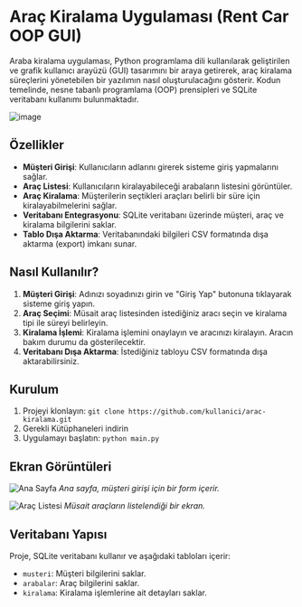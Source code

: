 
# Araç Kiralama Uygulaması (Rent Car OOP GUI)

Araba kiralama uygulaması, Python programlama dili kullanılarak geliştirilen ve grafik kullanıcı arayüzü (GUI) tasarımını bir araya getirerek, araç kiralama süreçlerini yönetebilen bir yazılımın nasıl oluşturulacağını gösterir. Kodun temelinde, nesne tabanlı programlama (OOP) prensipleri ve SQLite veritabanı kullanımı bulunmaktadır.

![image](https://github.com/nazli-d/Rent-a-car-oop/assets/96622076/30e22775-b526-49de-b463-9b540d82bc8d)

## Özellikler

- **Müşteri Girişi**: Kullanıcıların adlarını girerek sisteme giriş yapmalarını sağlar.
- **Araç Listesi**: Kullanıcıların kiralayabileceği arabaların listesini görüntüler.
- **Araç Kiralama**: Müşterilerin seçtikleri araçları belirli bir süre için kiralayabilmelerini sağlar.
- **Veritabanı Entegrasyonu**: SQLite veritabanı üzerinde müşteri, araç ve kiralama bilgilerini saklar.
- **Tablo Dışa Aktarma**: Veritabanındaki bilgileri CSV formatında dışa aktarma (export) imkanı sunar.

## Nasıl Kullanılır?

1. **Müşteri Girişi**: Adınızı soyadınızı girin ve "Giriş Yap" butonuna tıklayarak sisteme giriş yapın.
2. **Araç Seçimi**: Müsait araç listesinden istediğiniz aracı seçin ve kiralama tipi ile süreyi belirleyin.
3. **Kiralama İşlemi**: Kiralama işlemini onaylayın ve aracınızı kiralayın. Aracın bakım durumu da gösterilecektir.
4. **Veritabanı Dışa Aktarma**: İstediğiniz tabloyu CSV formatında dışa aktarabilirsiniz.

## Kurulum

1. Projeyi klonlayın: `git clone https://github.com/kullanici/arac-kiralama.git`
2. Gerekli Kütüphaneleri indirin
3. Uygulamayı başlatın: `python main.py`

## Ekran Görüntüleri

![Ana Sayfa](/screenshots/anasayfa.png)
_Ana sayfa, müşteri girişi için bir form içerir._

![Araç Listesi](/screenshots/arac-listesi.png)
_Müsait araçların listelendiği bir ekran._

## Veritabanı Yapısı

Proje, SQLite veritabanı kullanır ve aşağıdaki tabloları içerir:

- `musteri`: Müşteri bilgilerini saklar.
- `arabalar`: Araç bilgilerini saklar.
- `kiralama`: Kiralama işlemlerine ait detayları saklar.
